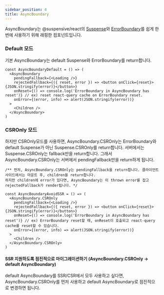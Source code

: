 ```yaml
---
sidebar_position: 4
title: AsyncBoundary
---
```


AsyncBoundary는 @suspensive/react의 [Suspense](/docs/react/src/Suspense.i18n)와 [ErrorBoundary](/docs/react/src/ErrorBoundary.i18n)를 쉽게 한번에 사용하기 위해 래핑한 컴포넌트입니다.

### Default 모드

기본 AsyncBoundary는 default Suspense와 ErrorBoundary를 return합니다.

```tsx
const AsyncBoundaryDefault = () => (
  <AsyncBoundary
    pendingFallback={<Loading />}
    rejectedFallback={({ reset, error }) => <button onClick={reset}>{JSON.stringify(error)}</button>}
    onReset={() => console.log('ErrorBoundary in AsyncBoundary has reset')} // ex) reset react-query cache on ErrorBoundary reset.
    onError={(error, info) => alert(JSON.stringify(error))}
  >
    <Children />
  </AsyncBoundary>
)
```

### CSROnly 모드

하지만 CSROnly모드를 사용하면, AsyncBoundary.CSROnly는 ErrorBoundary와 default Suspense가 아닌 Suspense.CSROnly를 return합니다. 
서버에서는 Suspense.CSROnly는 fallback만을 return합니다. 그래서 AsyncBoundary.CSROnly는 서버에서 pendingFallback만을 return하게 됩니다.

```tsx
/** 먼저, AsyncBoundary.CSROnly는 pendingFallback을 return합니다. 클라이언트 사이드에서는 마운트 후, children을 return합니다.
하지만 children에 error가 있다면, AsyncBoundary는 이 thrown error를 잡고 rejectedFallback가 render됩니다. */

const AsyncBoundaryAvoidSSR = () => (
  <AsyncBoundary.CSROnly
    pendingFallback={<Loading />}
    rejectedFallback={({ reset, error }) => <button onClick={reset}>{JSON.stringify(error)}</button>}
    onReset={() => console.log('ErrorBoundary in AsyncBoundary has reset')} // ex) ErrorBoundary reset할 때, onReset이 호출되고 react-query cache를 reset할 수 있습니다.
    onError={(error, info) => alert(JSON.stringify(error))}
  >
    <Children />
  </AsyncBoundary.CSROnly>
)
```

#### SSR 지원하도록 점진적으로 마이그레이션하기 (AsyncBoundary.CSROnly -> default AsyncBoundary)

default AsyncBoundary를 SSR/CSR에서 모두 사용하고 싶다면, AsyncBoundary.CSROnly를 먼저 사용하고 default AsyncBoundary로 점진적으로 변경하면 됩니다.

